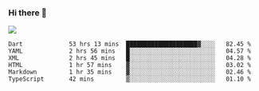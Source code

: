 ### Hi there 👋

<!--
**guozhigq/guozhigq** is a ✨ _special_ ✨ repository because its `README.md` (this file) appears on your GitHub profile.

Here are some ideas to get you started:

- 🔭 I’m currently working on ...
- 🌱 I’m currently learning ...
- 👯 I’m looking to collaborate on ...
- 🤔 I’m looking for help with ...
- 💬 Ask me about ...
- 📫 How to reach me: ...
- 😄 Pronouns: ...
- ⚡ Fun fact: ...
-->
![](https://github-readme-stats.vercel.app/api?username=guozhigq&show_icons=true)
<!--START_SECTION:waka-->

```text
Dart             53 hrs 13 mins  ████████████████████▓░░░░   82.45 %
YAML             2 hrs 56 mins   █░░░░░░░░░░░░░░░░░░░░░░░░   04.57 %
XML              2 hrs 45 mins   █░░░░░░░░░░░░░░░░░░░░░░░░   04.28 %
HTML             1 hr 57 mins    ▓░░░░░░░░░░░░░░░░░░░░░░░░   03.02 %
Markdown         1 hr 35 mins    ▓░░░░░░░░░░░░░░░░░░░░░░░░   02.46 %
TypeScript       42 mins         ▒░░░░░░░░░░░░░░░░░░░░░░░░   01.10 %
```

<!--END_SECTION:waka-->
